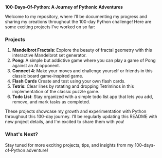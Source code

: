 **100-Days-Of-Python: A Journey of Pythonic Adventures**

Welcome to my repository, where I'll be documenting my progress and sharing my creations throughout the 100-day Python challenge! Here are some exciting projects I've worked on so far:

### Projects

1. **Mandelbrot Fractals**: Explore the beauty of fractal geometry with this interactive Mandelbrot set generator.
2. **Pong**: A simple but addictive game where you can play a game of Pong against an AI opponent.
3. **Connect 4**: Make your moves and challenge yourself or friends in this classic board game-inspired game.
4. **Flash Cards** Create and test using your own flash cards.
5. **Tetris**: Clear lines by rotating and dropping Tetriminos in this implementation of the classic puzzle game.
5. **Todo List**: Stay organized with a simple todo list app that lets you add, remove, and mark tasks as completed.

These projects showcase my growth and experimentation with Python throughout this 100-day journey. I'll be regularly updating this README with new project details, and I'm excited to share them with you!

### What's Next?

Stay tuned for more exciting projects, tips, and insights from my 100-days-of-Python adventure! 
